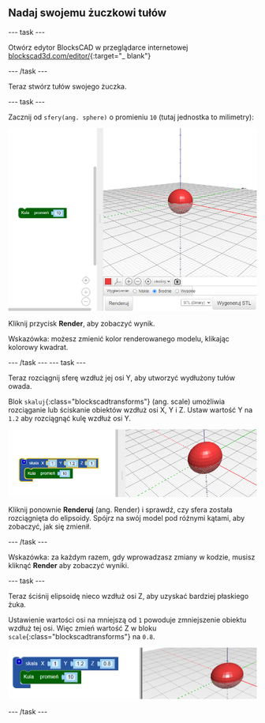 ## Nadaj swojemu żuczkowi tułów

--- task ---

Otwórz edytor BlocksCAD w przeglądarce internetowej [blockscad3d.com/editor/](https://www.blockscad3d.com/editor/){:target="_ blank"}

--- /task ---

Teraz stwórz tułów swojego żuczka.

--- task ---

Zacznij od `sfery(ang. sphere)` o promieniu `10` (tutaj jednostka to milimetry):

![zrzut ekranu](images/bug-body-sphere.png)

Kliknij przycisk **Render**, aby zobaczyć wynik.

Wskazówka: możesz zmienić kolor renderowanego modelu, klikając kolorowy kwadrat.

--- /task --- --- task ---

Teraz rozciągnij sferę wzdłuż jej osi Y, aby utworzyć wydłużony tułów owada.

Blok `skaluj`{:class="blockscadtransforms"} (ang. scale) umożliwia rozciąganie lub ściskanie obiektów wzdłuż osi X, Y i Z. Ustaw wartość Y na `1.2` aby rozciągnąć kulę wzdłuż osi Y.

![zrzut ekranu](images/bug-body-y.png)

Kliknij ponownie **Renderuj** (ang. Render) i sprawdź, czy sfera została rozciągnięta do elipsoidy. Spójrz na swój model pod różnymi kątami, aby zobaczyć, jak się zmienił.

--- /task ---

Wskazówka: za każdym razem, gdy wprowadzasz zmiany w kodzie, musisz kliknąć **Render** aby zobaczyć wyniki.

--- task ---

Teraz ściśnij elipsoidę nieco wzdłuż osi Z, aby uzyskać bardziej płaskiego żuka.

Ustawienie wartości osi na mniejszą od `1` powoduje zmniejszenie obiektu wzdłuż tej osi. Więc zmień wartość Z w bloku `scale`{:class="blockscadtransforms"} na `0.8`.

![zrzut ekranu](images/bug-body-z.png)

--- /task ---




